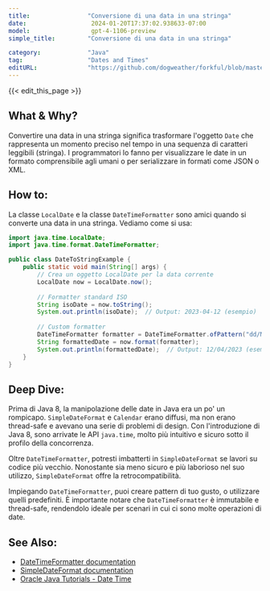 ```yaml
---
title:                "Conversione di una data in una stringa"
date:                  2024-01-20T17:37:02.938633-07:00
model:                 gpt-4-1106-preview
simple_title:         "Conversione di una data in una stringa"

category:             "Java"
tag:                  "Dates and Times"
editURL:              "https://github.com/dogweather/forkful/blob/master/content/it/java/converting-a-date-into-a-string.md"
---
```


{{< edit_this_page >}}

## What & Why?
Convertire una data in una stringa significa trasformare l'oggetto `Date` che rappresenta un momento preciso nel tempo in una sequenza di caratteri leggibili (stringa). I programmatori lo fanno per visualizzare le date in un formato comprensibile agli umani o per serializzare in formati come JSON o XML.

## How to:
La classe `LocalDate` e la classe `DateTimeFormatter` sono amici quando si converte una data in una stringa. Vediamo come si usa:

```java
import java.time.LocalDate;
import java.time.format.DateTimeFormatter;

public class DateToStringExample {
    public static void main(String[] args) {
        // Crea un oggetto LocalDate per la data corrente
        LocalDate now = LocalDate.now();
        
        // Formatter standard ISO
        String isoDate = now.toString();
        System.out.println(isoDate);  // Output: 2023-04-12 (esempio)
        
        // Custom formatter
        DateTimeFormatter formatter = DateTimeFormatter.ofPattern("dd/MM/yyyy");
        String formattedDate = now.format(formatter);
        System.out.println(formattedDate);  // Output: 12/04/2023 (esempio)
    }
}
```

## Deep Dive:
Prima di Java 8, la manipolazione delle date in Java era un po' un rompicapo. `SimpleDateFormat` e `Calendar` erano diffusi, ma non erano thread-safe e avevano una serie di problemi di design. Con l'introduzione di Java 8, sono arrivate le API `java.time`, molto più intuitivo e sicuro sotto il profilo della concorrenza.

Oltre `DateTimeFormatter`, potresti imbatterti in `SimpleDateFormat` se lavori su codice più vecchio. Nonostante sia meno sicuro e più laborioso nel suo utilizzo, `SimpleDateFormat` offre la retrocompatibilità.

Impiegando `DateTimeFormatter`, puoi creare pattern di tuo gusto, o utilizzare quelli predefiniti. È importante notare che `DateTimeFormatter` è immutabile e thread-safe, rendendolo ideale per scenari in cui ci sono molte operazioni di date.

## See Also:
- [DateTimeFormatter documentation](https://docs.oracle.com/javase/8/docs/api/java/time/format/DateTimeFormatter.html)
- [SimpleDateFormat documentation](https://docs.oracle.com/javase/7/docs/api/java/text/SimpleDateFormat.html)
- [Oracle Java Tutorials - Date Time](https://docs.oracle.com/javase/tutorial/datetime/)
